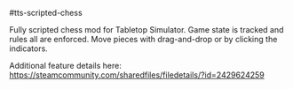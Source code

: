 #tts-scripted-chess

Fully scripted chess mod for Tabletop Simulator. Game state is tracked and rules all are enforced. Move pieces with drag-and-drop or by clicking the indicators.

Additional feature details here:
https://steamcommunity.com/sharedfiles/filedetails/?id=2429624259
